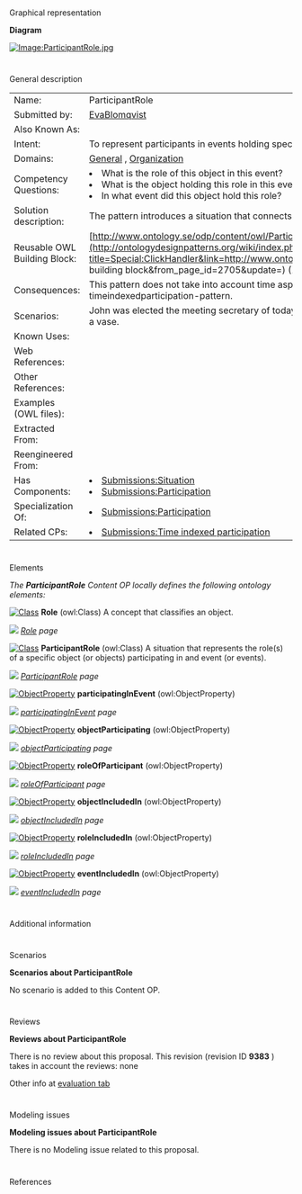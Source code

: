 # 

 Graphical representation



__Diagram__ 





[![Image:ParticipantRole.jpg](../images/3/34/ParticipantRole.jpg)](../Image/ParticipantRole.jpg "Image:ParticipantRole.jpg")





# 

 General description




|  |  |
| --- | --- |
|  Name:  |  ParticipantRole  |
|  Submitted by:  | [EvaBlomqvist](../User/EvaBlomqvist "User:EvaBlomqvist")  |
|  Also Known As:  |  |
|  Intent:  |  To represent participants in events holding specific roles in that particular event.  |
|  Domains:  | [General](../Community/General "Community:General")  , [Organization](../Community/Organization "Community:Organization")  |
|  Competency Questions:  | <li>       What is the role of this object in this event?      </li><li>       What is the object holding this role in this event?      </li><li>       In what event did this object hold this role?      </li> |
|  Solution description:  |  The pattern introduces a situation that connects the object to its role in a particular event.  |
|  Reusable OWL Building Block:  | [http://www.ontology.se/odp/content/owl/ParticipantRole.owl](http://ontologydesignpatterns.org/wiki/index.php?title=Special:ClickHandler&link=http://www.ontology.se/odp/content/owl/ParticipantRole.owl&message=OWL building block&from_page_id=2705&update=)  (1082)  |
|  Consequences:  |  This pattern does not take into account time aspects of the participation, for such aspects see the timeindexedparticipation-pattern.  |
|  Scenarios:  |  John was elected the meeting secretary of today's board meeting. During the party we used the blue cup as a vase.  |
|  Known Uses:  |  |
|  Web References:  |  |
|  Other References:  |  |
|  Examples (OWL files):  |  |
|  Extracted From:  |  |
|  Reengineered From:  |  |
|  Has Components:  | <li><a href="Submissions%253ASituation.html" title="Submissions:Situation">        Submissions:Situation       </a></li><li><a href="Submissions%253AParticipation.html" title="Submissions:Participation">        Submissions:Participation       </a></li> |
|  Specialization Of:  | <li><a href="Submissions%253AParticipation.html" title="Submissions:Participation">        Submissions:Participation       </a></li> |
|  Related CPs:  | <li><a href="Submissions%253ATime_indexed_participation.html" title="Submissions:Time indexed participation">        Submissions:Time indexed participation       </a></li> |



  





# 

 Elements



_The
 __ParticipantRole__ 
 Content OP locally defines the following ontology elements:_ 





[![Class](../../images/thumb/2/27/Class.gif/20px-Class.gif)](../Image/Class.gif "Class")
__Role__ 
 (owl:Class) A concept that classifies an object.
 
[![](../../../../../../../../images/thumb/8/87/ArrowRight.gif/11px-ArrowRight.gif)](../Image/ArrowRight.gif "ArrowRight.gif")
_[Role](../Submissions/ParticipantRole/Role "Submissions:ParticipantRole/Role") 
 page_ 



[![Class](../../images/thumb/2/27/Class.gif/20px-Class.gif)](../Image/Class.gif "Class")
__ParticipantRole__ 
 (owl:Class) A situation that represents the role(s) of a specific object (or objects) participating in and event (or events).
 
[![](../../../../../../../../images/thumb/8/87/ArrowRight.gif/11px-ArrowRight.gif)](../Image/ArrowRight.gif "ArrowRight.gif")
_[ParticipantRole](../Submissions/ParticipantRole/ParticipantRole "Submissions:ParticipantRole/ParticipantRole") 
 page_ 



[![ObjectProperty](../../../../../../images/thumb/c/c3/ObjectProperty.gif/20px-ObjectProperty.gif)](../Image/ObjectProperty.gif "ObjectProperty")
__participatingInEvent__ 
 (owl:ObjectProperty)
 
[![](../../../../../../../../images/thumb/8/87/ArrowRight.gif/11px-ArrowRight.gif)](../Image/ArrowRight.gif "ArrowRight.gif")
_[participatingInEvent](../Submissions/ParticipantRole/participatingInEvent "Submissions:ParticipantRole/participatingInEvent") 
 page_ 



[![ObjectProperty](../../../../../../images/thumb/c/c3/ObjectProperty.gif/20px-ObjectProperty.gif)](../Image/ObjectProperty.gif "ObjectProperty")
__objectParticipating__ 
 (owl:ObjectProperty)
 
[![](../../../../../../../../images/thumb/8/87/ArrowRight.gif/11px-ArrowRight.gif)](../Image/ArrowRight.gif "ArrowRight.gif")
_[objectParticipating](../Submissions/ParticipantRole/objectParticipating "Submissions:ParticipantRole/objectParticipating") 
 page_ 



[![ObjectProperty](../../../../../../images/thumb/c/c3/ObjectProperty.gif/20px-ObjectProperty.gif)](../Image/ObjectProperty.gif "ObjectProperty")
__roleOfParticipant__ 
 (owl:ObjectProperty)
 
[![](../../../../../../../../images/thumb/8/87/ArrowRight.gif/11px-ArrowRight.gif)](../Image/ArrowRight.gif "ArrowRight.gif")
_[roleOfParticipant](../Submissions/ParticipantRole/roleOfParticipant "Submissions:ParticipantRole/roleOfParticipant") 
 page_ 



[![ObjectProperty](../../../../../../images/thumb/c/c3/ObjectProperty.gif/20px-ObjectProperty.gif)](../Image/ObjectProperty.gif "ObjectProperty")
__objectIncludedIn__ 
 (owl:ObjectProperty)
 
[![](../../../../../../../../images/thumb/8/87/ArrowRight.gif/11px-ArrowRight.gif)](../Image/ArrowRight.gif "ArrowRight.gif")
_[objectIncludedIn](../Submissions/ParticipantRole/objectIncludedIn "Submissions:ParticipantRole/objectIncludedIn") 
 page_ 



[![ObjectProperty](../../../../../../images/thumb/c/c3/ObjectProperty.gif/20px-ObjectProperty.gif)](../Image/ObjectProperty.gif "ObjectProperty")
__roleIncludedIn__ 
 (owl:ObjectProperty)
 
[![](../../../../../../../../images/thumb/8/87/ArrowRight.gif/11px-ArrowRight.gif)](../Image/ArrowRight.gif "ArrowRight.gif")
_[roleIncludedIn](../Submissions/ParticipantRole/roleIncludedIn "Submissions:ParticipantRole/roleIncludedIn") 
 page_ 



[![ObjectProperty](../../../../../../images/thumb/c/c3/ObjectProperty.gif/20px-ObjectProperty.gif)](../Image/ObjectProperty.gif "ObjectProperty")
__eventIncludedIn__ 
 (owl:ObjectProperty)
 
[![](../../../../../../../../images/thumb/8/87/ArrowRight.gif/11px-ArrowRight.gif)](../Image/ArrowRight.gif "ArrowRight.gif")
_[eventIncludedIn](../Submissions/ParticipantRole/eventIncludedIn "Submissions:ParticipantRole/eventIncludedIn") 
 page_ 


# 

 Additional information



# 

 Scenarios




__Scenarios about ParticipantRole__ 


 No scenario is added to this Content OP.
 




# 

 Reviews




__Reviews about ParticipantRole__ 


 There is no review about this proposal.
This revision (revision ID
 __9383__ 
 ) takes in account the reviews: none
 



 Other info at
 [evaluation tab](http://ontologydesignpatterns.org/wiki/index.php?title=Submissions:ParticipantRole&action=evaluation "http://ontologydesignpatterns.org/wiki/index.php?title=Submissions:ParticipantRole&action=evaluation") 





  





# 

 Modeling issues




__Modeling issues about ParticipantRole__ 


 There is no Modeling issue related to this proposal.
 




  





# 

 References